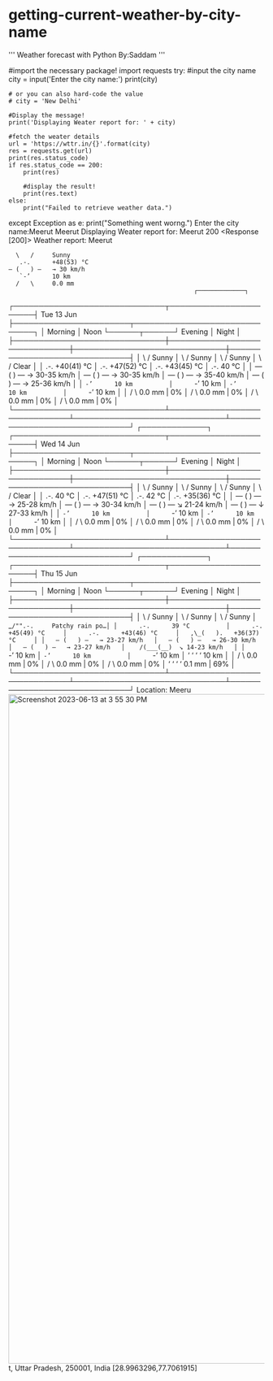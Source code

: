 # getting-current-weather-by-city-name


'''
Weather forecast with Python
By:Saddam
'''

#import the necessary package!
import requests
try:
    #input the city name
    city = input('Enter the city name:')
    print(city)

    # or you can also hard-code the value
    # city = 'New Delhi'

    #Display the message!
    print('Displaying Weater report for: ' + city)

    #fetch the weater details
    url = 'https://wttr.in/{}'.format(city)
    res = requests.get(url)
    print(res.status_code)
    if res.status_code == 200:
        print(res)

        #display the result!
        print(res.text)
    else:
        print("Failed to retrieve weather data.")
except Exception as e:
    print("Something went worng.")
Enter the city name:Meerut
Meerut
Displaying Weater report for: Meerut
200
<Response [200]>
Weather report: Meerut

      \   /     Sunny
       .-.      +48(53) °C     
    ― (   ) ―   → 30 km/h      
       `-’      10 km          
      /   \     0.0 mm         
                                                       ┌─────────────┐                                                       
┌──────────────────────────────┬───────────────────────┤  Tue 13 Jun ├───────────────────────┬──────────────────────────────┐
│            Morning           │             Noon      └──────┬──────┘     Evening           │             Night            │
├──────────────────────────────┼──────────────────────────────┼──────────────────────────────┼──────────────────────────────┤
│     \   /     Sunny          │     \   /     Sunny          │     \   /     Sunny          │     \   /     Clear          │
│      .-.      +40(41) °C     │      .-.      +47(52) °C     │      .-.      +43(45) °C     │      .-.      40 °C          │
│   ― (   ) ―   → 30-35 km/h   │   ― (   ) ―   → 30-35 km/h   │   ― (   ) ―   → 35-40 km/h   │   ― (   ) ―   → 25-36 km/h   │
│      `-’      10 km          │      `-’      10 km          │      `-’      10 km          │      `-’      10 km          │
│     /   \     0.0 mm | 0%    │     /   \     0.0 mm | 0%    │     /   \     0.0 mm | 0%    │     /   \     0.0 mm | 0%    │
└──────────────────────────────┴──────────────────────────────┴──────────────────────────────┴──────────────────────────────┘
                                                       ┌─────────────┐                                                       
┌──────────────────────────────┬───────────────────────┤  Wed 14 Jun ├───────────────────────┬──────────────────────────────┐
│            Morning           │             Noon      └──────┬──────┘     Evening           │             Night            │
├──────────────────────────────┼──────────────────────────────┼──────────────────────────────┼──────────────────────────────┤
│     \   /     Sunny          │     \   /     Sunny          │     \   /     Sunny          │     \   /     Clear          │
│      .-.      40 °C          │      .-.      +47(51) °C     │      .-.      42 °C          │      .-.      +35(36) °C     │
│   ― (   ) ―   → 25-28 km/h   │   ― (   ) ―   → 30-34 km/h   │   ― (   ) ―   ↘ 21-24 km/h   │   ― (   ) ―   ↓ 27-33 km/h   │
│      `-’      10 km          │      `-’      10 km          │      `-’      10 km          │      `-’      10 km          │
│     /   \     0.0 mm | 0%    │     /   \     0.0 mm | 0%    │     /   \     0.0 mm | 0%    │     /   \     0.0 mm | 0%    │
└──────────────────────────────┴──────────────────────────────┴──────────────────────────────┴──────────────────────────────┘
                                                       ┌─────────────┐                                                       
┌──────────────────────────────┬───────────────────────┤  Thu 15 Jun ├───────────────────────┬──────────────────────────────┐
│            Morning           │             Noon      └──────┬──────┘     Evening           │             Night            │
├──────────────────────────────┼──────────────────────────────┼──────────────────────────────┼──────────────────────────────┤
│     \   /     Sunny          │     \   /     Sunny          │     \   /     Sunny          │  _`/"".-.     Patchy rain po…│
│      .-.      39 °C          │      .-.      +45(49) °C     │      .-.      +43(46) °C     │   ,\_(   ).   +36(37) °C     │
│   ― (   ) ―   → 23-27 km/h   │   ― (   ) ―   → 26-30 km/h   │   ― (   ) ―   → 23-27 km/h   │    /(___(__)  ↘ 14-23 km/h   │
│      `-’      10 km          │      `-’      10 km          │      `-’      10 km          │      ‘ ‘ ‘ ‘  10 km          │
│     /   \     0.0 mm | 0%    │     /   \     0.0 mm | 0%    │     /   \     0.0 mm | 0%    │     ‘ ‘ ‘ ‘   0.1 mm | 69%   │
└──────────────────────────────┴──────────────────────────────┴──────────────────────────────┴──────────────────────────────┘
Location: Meeru<img width="1318" alt="Screenshot 2023-06-13 at 3 55 30 PM" src="https://github.com/Mohd-Saddam/getting-current-weather-by-city-name/assets/50014573/c49ff886-e1dc-4d8f-8c60-a473834b8d38">
t, Uttar Pradesh, 250001, India [28.9963296,77.7061915]

 
